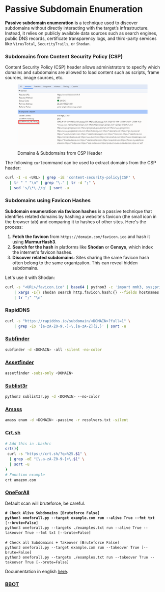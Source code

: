 # Passive Subdomain Enumeration

**Passive subdomain enumeration** is a technique used to discover subdomains without directly interacting with the target’s infrastructure. Instead, it relies on publicly available data sources such as search engines, public DNS records, certificate transparency logs, and third-party services like `VirusTotal`, `SecurityTrails`, or `Shodan`.

### Subdomains from Content Security Policy (CSP)

Content Security Policy (CSP) header allows administrators to specify which domains and subdomains are allowed to load content such as scripts, frame sources, image sources, etc.

<figure><img src="../../../.gitbook/assets/image (1) (1).png" alt=""><figcaption><p>Domains &#x26; Subdomains from CSP Header</p></figcaption></figure>

The following `curl`command can be used to extract domains from the CSP header:

```bash
curl -I -s <URL> | grep -iE 'content-security-policy|CSP' \
  | tr " " "\n" | grep "\." | tr -d ";" \
  | sed 's/\*\.//g' | sort -u
```

### Subdomains using Favicon Hashes

**Subdomain enumeration via favicon hashes** is a passive technique that identifies related domains by hashing a website's favicon (the small icon in the browser tab) and comparing it to hashes of other sites. Here's the process:

1. **Fetch the favicon** from `https://domain.com/favicon.ico` and hash it using **MurmurHash3**.
2. **Search for the hash** in platforms like **Shodan** or **Censys**, which index the internet's favicon hashes.
3. **Discover related subdomains**: Sites sharing the same favicon hash often belong to the same organization. This can reveal hidden subdomains.

Let's use it with Shodan:

```bash
curl -s "<URL>/favicon.ico" | base64 | python3 -c 'import mmh3, sys;print(mmh3.hash(sys.stdin.buffer.read()))' \
    | xargs -I{} shodan search http.favicon.hash:{} --fields hostnames \
    | tr ";" "\n"
```

### RapidDNS

```bash
curl -s "https://rapiddns.io/subdomain/<DOMAIN>?full=1" \
    | grep -Eo '[a-zA-Z0-9.-]+\.[a-zA-Z]{2,}' | sort -u
```

### [Subfinder](https://github.com/projectdiscovery/subfinder)

```bash
subfinder -d <DOMAIN> -all -silent -no-color
```

### [Assetfinder](https://github.com/tomnomnom/assetfinder)

```bash
assetfinder -subs-only <DOMAIN>
```

### [Sublist3r](https://github.com/aboul3la/Sublist3r)

```bash
python3 sublist3r.py -d <DOMAIN> --no-color
```

### [Amass](https://github.com/owasp-amass/amass)

```bash
amass enum -d <DOMAIN> -passive -r resolvers.txt -silent  
```

### [Crt.sh](https://crt.sh)

```bash
# Add this in .bashrc
crt(){
 curl -s "https://crt.sh/?q=%25.$1" \
  | grep -oE "[\.a-zA-Z0-9-]+\.$1" \
  | sort -u
}
# Function example
crt amazon.com
```

### [OneForAll](https://github.com/shmilylty/OneForAll)

Default scan will bruteforce, be careful.

<pre class="language-bash"><code class="lang-bash"><strong># Check Alive Subdomains [Bruteforce False]
</strong><strong>python3 oneforall.py --target example.com run --alive True --fmt txt [--brute=False]
</strong>python3 oneforall.py --targets ./examples.txt run --alive True --takeover True --fmt txt [--brute=False]

# Check all Subdomains + Takeover [Bruteforce False]
python3 oneforall.py --target example.com run --takeover True [--brute=False]
python3 oneforall.py --targets ./examples.txt run --takeover True --takeover True [--brute=False]
</code></pre>

Documentation in english [here](https://github.com/shmilylty/OneForAll/tree/master/docs/en-us).

### [BBOT](https://github.com/blacklanternsecurity/bbot)

```bash
```













